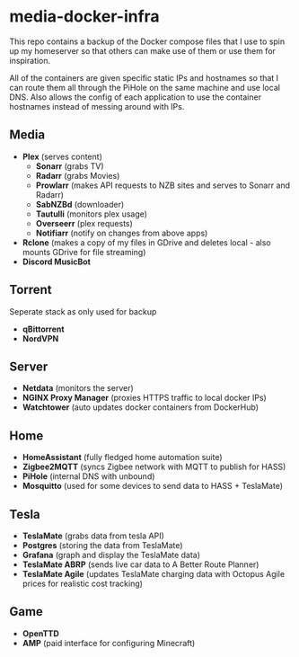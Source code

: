 # media-docker-infra

This repo contains a backup of the Docker compose files that I use to spin up my homeserver so that others can make use of them or use them for inspiration.

All of the containers are given specific static IPs and hostnames so that I can route them all through the PiHole on the same machine and use local DNS. Also allows the config of each application to use the container hostnames instead of messing around with IPs.

## Media
- **Plex** (serves content)
	- **Sonarr** (grabs TV)
	- **Radarr** (grabs Movies)
	- **Prowlarr** (makes API requests to NZB sites and serves to Sonarr and Radarr)
	- **SabNZBd** (downloader)
	- **Tautulli** (monitors plex usage)
	- **Overseerr** (plex requests)
	- **Notifiarr** (notify on changes from above apps)
- **Rclone** (makes a copy of my files in GDrive and deletes local - also mounts GDrive for file streaming)
- **Discord MusicBot**

## Torrent
Seperate stack as only used for backup
- **qBittorrent**
- **NordVPN**

## Server
- **Netdata** (monitors the server)
- **NGINX Proxy Manager** (proxies HTTPS traffic to local docker IPs)
- **Watchtower** (auto updates docker containers from DockerHub)

## Home
- **HomeAssistant** (fully fledged home automation suite)
- **Zigbee2MQTT** (syncs Zigbee network with MQTT to publish for HASS)
- **PiHole** (internal DNS with unbound)
- **Mosquitto** (used for some devices to send data to HASS + TeslaMate)

## Tesla
- **TeslaMate** (grabs data from tesla API)
- **Postgres** (storing the data from TeslaMate)
- **Grafana** (graph and display the TeslaMate data)
- **TeslaMate ABRP** (sends live car data to A Better Route Planner)
- **TeslaMate Agile** (updates TeslaMate charging data with Octopus Agile prices for realistic cost tracking)

## Game
- **OpenTTD**
- **AMP** (paid interface for configuring Minecraft)
